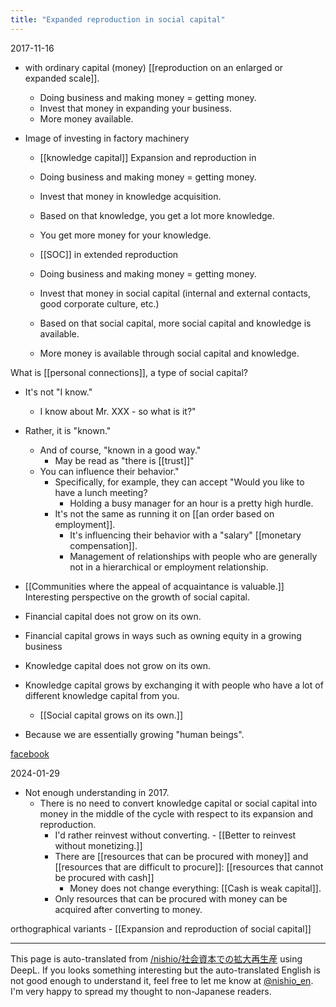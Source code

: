 ```yaml
---
title: "Expanded reproduction in social capital"
---
```


2017-11-16
- with ordinary capital (money) [[reproduction on an enlarged or expanded scale]].
    - Doing business and making money = getting money.
    - Invest that money in expanding your business.
    - More money available.
- Image of investing in factory machinery

    - [[knowledge capital]] Expansion and reproduction in
    - Doing business and making money = getting money.
    - Invest that money in knowledge acquisition.
    - Based on that knowledge, you get a lot more knowledge.
    - You get more money for your knowledge.

    - [[SOC]] in extended reproduction
    - Doing business and making money = getting money.
    - Invest that money in social capital (internal and external contacts, good corporate culture, etc.)
    - Based on that social capital, more social capital and knowledge is available.
    - More money is available through social capital and knowledge.

What is [[personal connections]], a type of social capital?
- It's not "I know."
    - I know about Mr. XXX - so what is it?"
- Rather, it is "known."
    - And of course, "known in a good way."
        - May be read as "there is [[trust]]"
    - You can influence their behavior."
        - Specifically, for example, they can accept "Would you like to have a lunch meeting?
            - Holding a busy manager for an hour is a pretty high hurdle.
        - It's not the same as running it on [[an order based on employment]].
            - It's influencing their behavior with a "salary" [[monetary compensation]].
            - Management of relationships with people who are generally not in a hierarchical or employment relationship.

- [[Communities where the appeal of acquaintance is valuable.]]
Interesting perspective on the growth of social capital.
- Financial capital does not grow on its own.
- Financial capital grows in ways such as owning equity in a growing business
- Knowledge capital does not grow on its own.
- Knowledge capital grows by exchanging it with people who have a lot of different knowledge capital from you.
    - [[Social capital grows on its own.]]
- Because we are essentially growing "human beings".

[facebook](https://www.facebook.com/nishiohirokazu/posts/10213753568369978?pnref=story)

2024-01-29
- Not enough understanding in 2017.
    - There is no need to convert knowledge capital or social capital into money in the middle of the cycle with respect to its expansion and reproduction.
        - I'd rather reinvest without converting.
                - [[Better to reinvest without monetizing.]]
        - There are [[resources that can be procured with money]] and [[resources that are difficult to procure]]: [[resources that cannot be procured with cash]]
            - Money does not change everything: [[Cash is weak capital]].
        - Only resources that can be procured with money can be acquired after converting to money.

orthographical variants
    - [[Expansion and reproduction of social capital]]

---
This page is auto-translated from [/nishio/社会資本での拡大再生産](https://scrapbox.io/nishio/社会資本での拡大再生産) using DeepL. If you looks something interesting but the auto-translated English is not good enough to understand it, feel free to let me know at [@nishio_en](https://twitter.com/nishio_en). I'm very happy to spread my thought to non-Japanese readers.